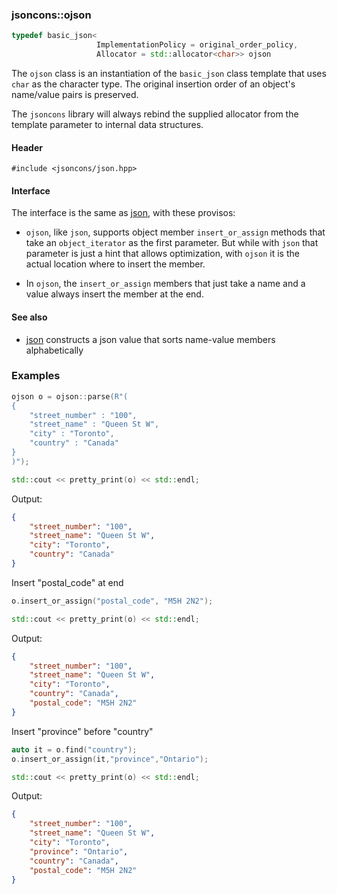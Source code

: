 ### jsoncons::ojson

```c++
typedef basic_json<
                   ImplementationPolicy = original_order_policy,
                   Allocator = std::allocator<char>> ojson
```
The `ojson` class is an instantiation of the `basic_json` class template that uses `char` as the character type. The original insertion order of an object's name/value pairs is preserved. 

The `jsoncons` library will always rebind the supplied allocator from the template parameter to internal data structures.

#### Header

    #include <jsoncons/json.hpp>

#### Interface

The interface is the same as [json](json.md), with these provisos:

- `ojson`, like `json`, supports object member `insert_or_assign` methods that take an `object_iterator` as the first parameter. But while with `json` that parameter is just a hint that allows optimization, with `ojson` it is the actual location where to insert the member.

- In `ojson`, the `insert_or_assign` members that just take a name and a value always insert the member at the end.

#### See also

- [json](json.md) constructs a json value that sorts name-value members alphabetically

### Examples
```c++
ojson o = ojson::parse(R"(
{
    "street_number" : "100",
    "street_name" : "Queen St W",
    "city" : "Toronto",
    "country" : "Canada"
}
)");

std::cout << pretty_print(o) << std::endl;
```
Output:
```json
{
    "street_number": "100",
    "street_name": "Queen St W",
    "city": "Toronto",
    "country": "Canada"
}
```
Insert "postal_code" at end
```c++
o.insert_or_assign("postal_code", "M5H 2N2");

std::cout << pretty_print(o) << std::endl;
```
Output:
```json
{
    "street_number": "100",
    "street_name": "Queen St W",
    "city": "Toronto",
    "country": "Canada",
    "postal_code": "M5H 2N2"
}
```
Insert "province" before "country"
```c++
auto it = o.find("country");
o.insert_or_assign(it,"province","Ontario");

std::cout << pretty_print(o) << std::endl;
```
Output:
```json
{
    "street_number": "100",
    "street_name": "Queen St W",
    "city": "Toronto",
    "province": "Ontario",
    "country": "Canada",
    "postal_code": "M5H 2N2"
}
```
